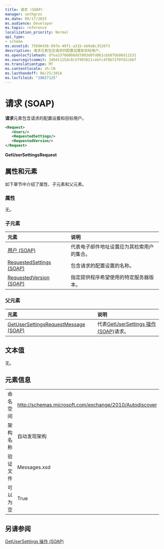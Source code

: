 ```yaml
---
title: 请求 (SOAP)
manager: sethgros
ms.date: 09/17/2015
ms.audience: Developer
ms.topic: reference
localization_priority: Normal
api_type:
- schema
ms.assetid: 75696436-997e-49f1-a31b-eb9a8c3526f3
description: 请求元素包含请求的配置设置和目标用户。
ms.openlocfilehash: dfea33786066dd7803d0fd061cbb87bb06d11531
ms.sourcegitcommit: 34041125dc8c5f993b21cebfc4f8b72f0fd2cb6f
ms.translationtype: MT
ms.contentlocale: zh-CN
ms.lasthandoff: 06/25/2018
ms.locfileid: "19827125"
---
```

# <a name="request-soap"></a>请求 (SOAP)

**请求**元素包含请求的配置设置和目标用户。 
  
```XML
<Request>
   <Users/>
   <RequestedSettings/>
   <RequestedVersion/>
</Request>
```

 **GetUserSettingsRequest**
## <a name="attributes-and-elements"></a>属性和元素

如下章节中介绍了属性、子元素和父元素。
  
### <a name="attributes"></a>属性

无。
  
### <a name="child-elements"></a>子元素

|**元素**|**说明**|
|:-----|:-----|
|[用户 (SOAP)](users-soap.md) <br/> |代表电子邮件地址设置应为其检索用户的集合。  <br/> |
|[RequestedSettings (SOAP)](requestedsettings-soap.md) <br/> |包含请求的配置设置的名称。  <br/> |
|[RequestedVersion (SOAP)](requestedversion-soap.md) <br/> |指定提供程序希望使用的特定服务器版本。  <br/> |
   
### <a name="parent-elements"></a>父元素

|**元素**|**说明**|
|:-----|:-----|
|[GetUserSettingsRequestMessage (SOAP)](getusersettingsrequestmessage-soap.md) <br/> |代表[GetUserSettings 操作 (SOAP)](getusersettings-operation-soap.md)请求。  <br/> |
   
## <a name="text-value"></a>文本值

无。
  
## <a name="element-information"></a>元素信息

|||
|:-----|:-----|
|命名空间  <br/> |http://schemas.microsoft.com/exchange/2010/Autodiscover  <br/> |
|架构名称  <br/> |自动发现架构  <br/> |
|验证文件  <br/> |Messages.xsd  <br/> |
|可以为空  <br/> |True  <br/> |
   
## <a name="see-also"></a>另请参阅



[GetUserSettings 操作 (SOAP)](getusersettings-operation-soap.md)

